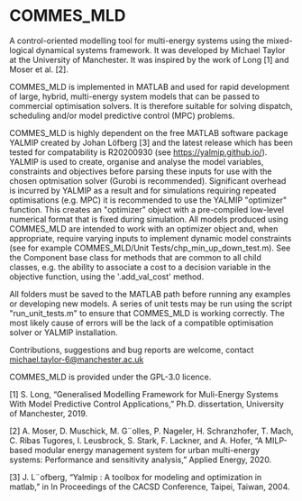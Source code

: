 # COMMES_MLD
A control-oriented modelling tool for multi-energy systems using the mixed-logical dynamical systems framework. It was developed by Michael Taylor at the University of Manchester. It was inspired by the work of Long [1] and Moser et al. [2].

COMMES_MLD is implemented in MATLAB and used for rapid development of large, hybrid, multi-energy system models that can be passed to commercial optimisation solvers. It is therefore suitable for solving dispatch, scheduling and/or model predictive control (MPC) problems. 

COMMES_MLD is highly dependent on the free MATLAB software package YALMIP created by Johan Löfberg [3] and the latest release which has been tested for compatability is R20200930 (see https://yalmip.github.io/). YALMIP is used to create, organise and analyse the model variables, constraints and objectives before parsing these inputs for use with the chosen optmisation solver (Gurobi is recommended). Significant overhead is incurred by YALMIP as a result and for simulations requiring repeated optimisations (e.g. MPC) it is recommended to use the YALMIP "optimizer" function. This creates an "optimizer" object with a pre-compiled low-level numerical format that is fixed during simulation. All models produced using COMMES_MLD are intended to work with an optimizer object and, when appropriate, require varying inputs to implement dynamic model constraints (see for example COMMES_MLD/Unit Tests/chp_min_up_down_test.m). See the Component base class for methods that are common to all child classes, e.g. the ability to associate a cost to a decision variable in the objective function, using the '.add_val_cost' method.

All folders must be saved to the MATLAB path before running any examples or developing new models. A series of unit tests may be run using the script "run_unit_tests.m" to ensure that COMMES_MLD is working correctly. The most likely cause of errors will be the lack of a compatible optimisation solver or YALMIP installation.

Contributions, suggestions and bug reports are welcome, contact michael.taylor-6@manchester.ac.uk

COMMES_MLD is provided under the GPL-3.0 licence.

[1] S. Long, “Generalised Modelling Framework for Muli-Energy Systems With Model Predictive Control Applications,” Ph.D. dissertation, University of Manchester, 2019.

[2] A. Moser, D. Muschick, M. G¨olles, P. Nageler, H. Schranzhofer, T. Mach, C. Ribas Tugores, I. Leusbrock, S. Stark, F. Lackner, and A. Hofer, “A MILP-based modular energy management system for urban multi-energy systems: Performance and sensitivity analysis,” Applied Energy, 2020.

[3] J. L¨ofberg, “Yalmip : A toolbox for modeling and optimization in matlab,” in In Proceedings of the CACSD Conference, Taipei, Taiwan, 2004.
